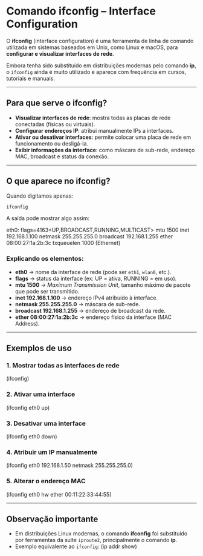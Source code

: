 # Comando ifconfig – Interface Configuration

O **ifconfig** (interface configuration) é uma ferramenta de linha de comando utilizada em sistemas baseados em Unix, como Linux e macOS, para **configurar e visualizar interfaces de rede**.  

Embora tenha sido substituído em distribuições modernas pelo comando **ip**, o `ifconfig` ainda é muito utilizado e aparece com frequência em cursos, tutoriais e manuais.

---

## Para que serve o ifconfig?

- **Visualizar interfaces de rede**: mostra todas as placas de rede conectadas (físicas ou virtuais).  
- **Configurar endereços IP**: atribui manualmente IPs a interfaces.  
- **Ativar ou desativar interfaces**: permite colocar uma placa de rede em funcionamento ou desligá-la.  
- **Exibir informações da interface**: como máscara de sub-rede, endereço MAC, broadcast e status da conexão.  

---

## O que aparece no ifconfig?

Quando digitamos apenas:
```bash
ifconfig
```
A saída pode mostrar algo assim:

eth0: flags=4163<UP,BROADCAST,RUNNING,MULTICAST> mtu 1500
inet 192.168.1.100 netmask 255.255.255.0 broadcast 192.168.1.255
ether 08:00:27:1a:2b:3c txqueuelen 1000 (Ethernet)

### Explicando os elementos:
- **eth0** → nome da interface de rede (pode ser `eth1`, `wlan0`, etc.).  
- **flags** → status da interface (ex: UP = ativa, RUNNING = em uso).  
- **mtu 1500** → *Maximum Transmission Unit*, tamanho máximo de pacote que pode ser transmitido.  
- **inet 192.168.1.100** → endereço IPv4 atribuído à interface.  
- **netmask 255.255.255.0** → máscara de sub-rede.  
- **broadcast 192.168.1.255** → endereço de broadcast da rede.  
- **ether 08:00:27:1a:2b:3c** → endereço físico da interface (MAC Address).  

---

## Exemplos de uso

### 1. Mostrar todas as interfaces de rede
(ifconfig)

### 2. Ativar uma interface
(ifconfig eth0 up)

### 3. Desativar uma interface
(ifconfig eth0 down)

### 4. Atribuir um IP manualmente
(ifconfig eth0 192.168.1.50 netmask 255.255.255.0)

### 5. Alterar o endereço MAC
(ifconfig eth0 hw ether 00:11:22:33:44:55)

---

## Observação importante

- Em distribuições Linux modernas, o comando **ifconfig** foi substituído por ferramentas da suíte `iproute2`, principalmente o comando **ip**.  
- Exemplo equivalente ao `ifconfig`:
  (ip addr show)
